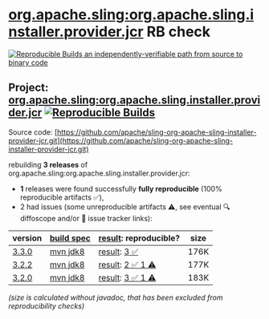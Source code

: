 [org.apache.sling:org.apache.sling.installer.provider.jcr](https://central.sonatype.com/artifact/org.apache.sling/org.apache.sling.installer.provider.jcr/versions) RB check
=======

[![Reproducible Builds](https://reproducible-builds.org/images/logos/rb.svg) an independently-verifiable path from source to binary code](https://reproducible-builds.org/)

## Project: [org.apache.sling:org.apache.sling.installer.provider.jcr](https://central.sonatype.com/artifact/org.apache.sling/org.apache.sling.installer.provider.jcr/versions) [![Reproducible Builds](https://img.shields.io/endpoint?url=https://raw.githubusercontent.com/jvm-repo-rebuild/reproducible-central/master/content/org/apache/sling/org.apache.sling.installer.provider.jcr/badge.json)](https://github.com/jvm-repo-rebuild/reproducible-central/blob/master/content/org/apache/sling/org.apache.sling.installer.provider.jcr/README.md)

Source code: [https://github.com/apache/sling-org-apache-sling-installer-provider-jcr.git](https://github.com/apache/sling-org-apache-sling-installer-provider-jcr.git)

rebuilding **3 releases** of org.apache.sling:org.apache.sling.installer.provider.jcr:
- **1** releases were found successfully **fully reproducible** (100% reproducible artifacts :white_check_mark:),
- 2 had issues (some unreproducible artifacts :warning:, see eventual :mag: diffoscope and/or :memo: issue tracker links):

| version | [build spec](/BUILDSPEC.md) | [result](https://reproducible-builds.org/docs/jvm/): reproducible? | size |
| -- | --------- | ------ | -- |
| [3.3.0](https://central.sonatype.com/artifact/org.apache.sling/org.apache.sling.installer.provider.jcr/3.3.0/pom) | [mvn jdk8](org.apache.sling.installer.provider.jcr-3.3.0.buildspec) | [result](org.apache.sling.installer.provider.jcr-3.3.0.buildinfo): [3 :white_check_mark: ](org.apache.sling.installer.provider.jcr-3.3.0.buildcompare) | 176K |
| [3.2.2](https://central.sonatype.com/artifact/org.apache.sling/org.apache.sling.installer.provider.jcr/3.2.2/pom) | [mvn jdk8](org.apache.sling.installer.provider.jcr-3.2.2.buildspec) | [result](org.apache.sling.installer.provider.jcr-3.2.2.buildinfo): [2 :white_check_mark:  1 :warning:](org.apache.sling.installer.provider.jcr-3.2.2.buildcompare) | 177K |
| [3.2.0](https://central.sonatype.com/artifact/org.apache.sling/org.apache.sling.installer.provider.jcr/3.2.0/pom) | [mvn jdk8](org.apache.sling.installer.provider.jcr-3.2.0.buildspec) | [result](org.apache.sling.installer.provider.jcr-3.2.0.buildinfo): [3 :white_check_mark:  1 :warning:](org.apache.sling.installer.provider.jcr-3.2.0.buildcompare) | 183K |

<i>(size is calculated without javadoc, that has been excluded from reproducibility checks)</i>
